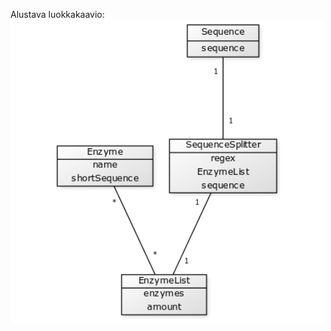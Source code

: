 Alustava luokkakaavio: 
<img src="https://github.com/Geffe/otm-harjoitustyo/blob/master/dokumentointi/kuvat/luokkakaavio.png" width="500">
